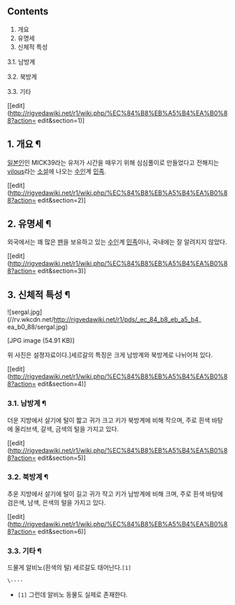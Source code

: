 ## Contents

    

1. 개요 
2. 유명세 
3. 신체적 특성 
    

3.1. 남방계

3.2. 북방계

3.3. 기타

[[edit](http://rigvedawiki.net/r1/wiki.php/%EC%84%B8%EB%A5%B4%EA%B0%88?action=
edit&section=1)]

## 1. 개요 ¶

[일본인](%EC%9D%BC%EB%B3%B8%EC%9D%B8.md)인 MICK39라는 유저가 시간을 때우기 위해 심심풀이로 만들었다고
전해지는 [vilous](vilous.md)라는 [소설](%EC%86%8C%EC%84%A4.md)에 나오는
[수인](%EC%88%98%EC%9D%B8.md)계 [민족](%EB%AF%BC%EC%A1%B1.md).

  

[[edit](http://rigvedawiki.net/r1/wiki.php/%EC%84%B8%EB%A5%B4%EA%B0%88?action=
edit&section=2)]

## 2. 유명세 ¶

외국에서는 꽤 많은 [팬](%ED%8C%AC.md)을 보유하고 있는 [수인](%EC%88%98%EC%9D%B8.md)계
[민족](%EB%AF%BC%EC%A1%B1.md)이나, 국내에는 잘 알려지지 않았다.

  

[[edit](http://rigvedawiki.net/r1/wiki.php/%EC%84%B8%EB%A5%B4%EA%B0%88?action=
edit&section=3)]

## 3. 신체적 특성 ¶

![sergal.jpg](//rv.wkcdn.net/http://rigvedawiki.net/r1/pds/_ec_84_b8_eb_a5_b4_
ea_b0_88/sergal.jpg)

[JPG image (54.91 KB)]

위 사진은 설졍자료이다.]세르갈의 특징은 크게 남방계와 북방계로 나뉘어져 있다.

  

[[edit](http://rigvedawiki.net/r1/wiki.php/%EC%84%B8%EB%A5%B4%EA%B0%88?action=
edit&section=4)]

### 3.1. 남방계 ¶

더운 지방에서 살기에 털이 짧고 귀가 크고 키가 북방계에 비해 작으며, 주로 흰색 바탕에 올리브색, 갈색, 금색의 털을 가지고 있다.

  

[[edit](http://rigvedawiki.net/r1/wiki.php/%EC%84%B8%EB%A5%B4%EA%B0%88?action=
edit&section=5)]

### 3.2. 북방계 ¶

추운 지방에서 살기에 털이 길고 귀가 작고 키가 남방계에 비해 크며, 주로 흰색 바탕에 검은색, 남색, 은색의 털을 가지고 있다.

  

[[edit](http://rigvedawiki.net/r1/wiki.php/%EC%84%B8%EB%A5%B4%EA%B0%88?action=
edit&section=6)]

### 3.3. 기타 ¶

드물게 알비노(흰색의 털) 세르갈도 태어난다.`[1]`

`\----`

  * `[1]` 그런데 알비노 동물도 실제로 존재한다.

